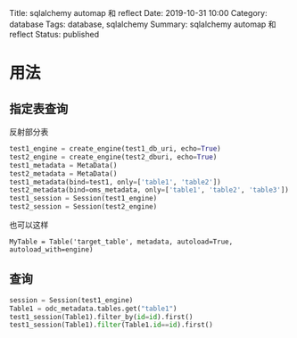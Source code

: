 Title: sqlalchemy automap 和 reflect
Date: 2019-10-31 10:00
Category: database
Tags: database, sqlalchemy
Summary:  sqlalchemy automap 和 reflect
Status: published


# 用法

## 指定表查询

反射部分表

```python
test1_engine = create_engine(test1_db_uri, echo=True)
test2_engine = create_engine(test2_dburi, echo=True)
test1_metadata = MetaData()
test2_metadata = MetaData()
test1_metadata(bind=test1, only=['table1', 'table2'])
test2_metadata(bind=oms_metadata, only=['table1', 'table2', 'table3'])
test1_session = Session(test1_engine)
test2_session = Session(test2_engine)
```

也可以这样 

```
MyTable = Table('target_table', metadata, autoload=True, autoload_with=engine)
```

## 查询

```python
session = Session(test1_engine)
Table1 = odc_metadata.tables.get("table1")
test1_session(Table1).filter_by(id=id).first()
test1_session(Table1).filter(Table1.id==id).first()

```

